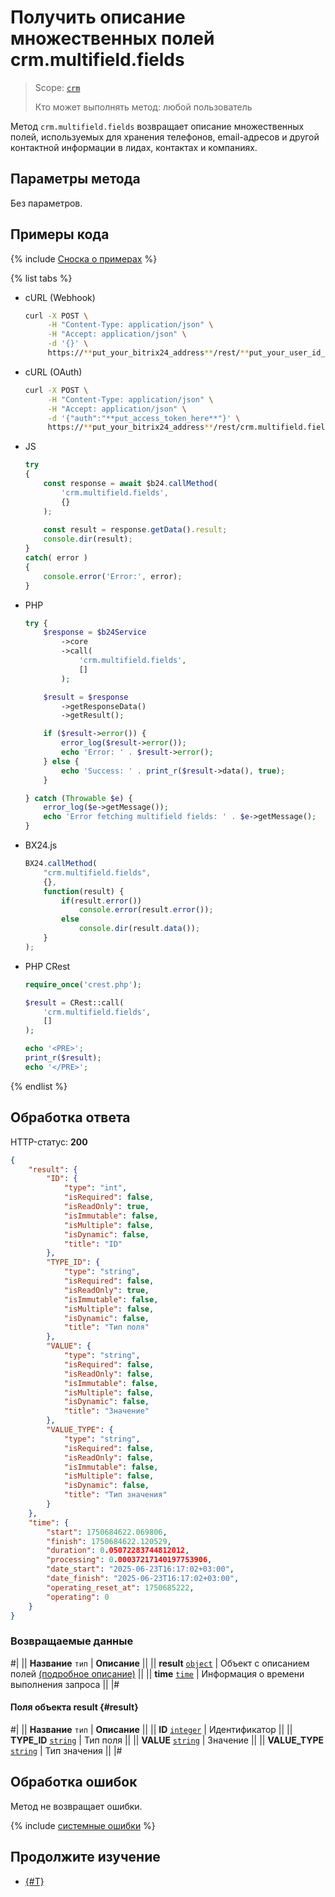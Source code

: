 # Получить описание множественных полей crm.multifield.fields

> Scope: [`crm`](../../../scopes/permissions.md)
> 
> Кто может выполнять метод: любой пользователь

Метод `crm.multifield.fields` возвращает описание множественных полей, используемых для хранения телефонов, email-адресов и другой контактной информации в лидах, контактах и компаниях.

## Параметры метода

Без параметров.

## Примеры кода

{% include [Сноска о примерах](../../../../_includes/examples.md) %}

{% list tabs %}

- cURL (Webhook)

    ```bash
    curl -X POST \
         -H "Content-Type: application/json" \
         -H "Accept: application/json" \
         -d '{}' \
         https://**put_your_bitrix24_address**/rest/**put_your_user_id_here**/**put_your_webbhook_here**/crm.multifield.fields
    ```

- cURL (OAuth)

    ```bash
    curl -X POST \
         -H "Content-Type: application/json" \
         -H "Accept: application/json" \
         -d '{"auth":"**put_access_token_here**"}' \
         https://**put_your_bitrix24_address**/rest/crm.multifield.fields
    ```

- JS


    ```js
    try
    {
    	const response = await $b24.callMethod(
    		'crm.multifield.fields',
    		{}
    	);
    	
    	const result = response.getData().result;
    	console.dir(result);
    }
    catch( error )
    {
    	console.error('Error:', error);
    }
    ```

- PHP


    ```php
    try {
        $response = $b24Service
            ->core
            ->call(
                'crm.multifield.fields',
                []
            );
    
        $result = $response
            ->getResponseData()
            ->getResult();
    
        if ($result->error()) {
            error_log($result->error());
            echo 'Error: ' . $result->error();
        } else {
            echo 'Success: ' . print_r($result->data(), true);
        }
    
    } catch (Throwable $e) {
        error_log($e->getMessage());
        echo 'Error fetching multifield fields: ' . $e->getMessage();
    }
    ```

- BX24.js

    ```js
    BX24.callMethod(
        "crm.multifield.fields",
        {},
        function(result) {
            if(result.error())
                console.error(result.error());
            else
                console.dir(result.data());
        }
    );
    ```

- PHP CRest

    ```php
    require_once('crest.php');

    $result = CRest::call(
        'crm.multifield.fields',
        []
    );

    echo '<PRE>';
    print_r($result);
    echo '</PRE>';
    ```

{% endlist %}

## Обработка ответа

HTTP-статус: **200**

```json
{
    "result": {
        "ID": {
            "type": "int",
            "isRequired": false,
            "isReadOnly": true,
            "isImmutable": false,
            "isMultiple": false,
            "isDynamic": false,
            "title": "ID"
        },
        "TYPE_ID": {
            "type": "string",
            "isRequired": false,
            "isReadOnly": true,
            "isImmutable": false,
            "isMultiple": false,
            "isDynamic": false,
            "title": "Тип поля"
        },
        "VALUE": {
            "type": "string",
            "isRequired": false,
            "isReadOnly": false,
            "isImmutable": false,
            "isMultiple": false,
            "isDynamic": false,
            "title": "Значение"
        },
        "VALUE_TYPE": {
            "type": "string",
            "isRequired": false,
            "isReadOnly": false,
            "isImmutable": false,
            "isMultiple": false,
            "isDynamic": false,
            "title": "Тип значения"
        }
    },
    "time": {
        "start": 1750684622.069806,
        "finish": 1750684622.120529,
        "duration": 0.05072283744812012,
        "processing": 0.00037217140197753906,
        "date_start": "2025-06-23T16:17:02+03:00",
        "date_finish": "2025-06-23T16:17:02+03:00",
        "operating_reset_at": 1750685222,
        "operating": 0
    }
}
```


### Возвращаемые данные

#|
|| **Название**
`тип` | **Описание** ||
|| **result**
[`object`](../../../data-types.md) | Объект с описанием полей [(подробное описание)](#result) ||
|| **time**
[`time`](../../../data-types.md#time) | Информация о времени выполнения запроса ||
|#

#### Поля объекта result {#result}

#|
|| **Название**
`тип` | **Описание** ||
|| **ID**
[`integer`](../../../data-types.md) | Идентификатор ||
|| **TYPE_ID**
[`string`](../../../data-types.md) | Тип поля ||
|| **VALUE**
[`string`](../../../data-types.md) | Значение ||
|| **VALUE_TYPE**
[`string`](../../../data-types.md) | Тип значения ||
|#

## Обработка ошибок

Метод не возвращает ошибки.

{% include [системные ошибки](./../../../../_includes/system-errors.md) %}

## Продолжите изучение

- [{#T}](../index.md)
